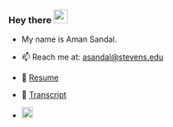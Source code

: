 ### Hey there <img src="https://media.giphy.com/media/hvRJCLFzcasrR4ia7z/giphy.gif" width="25px">
- My name is Aman Sandal.


- 📫 Reach me at: [asandal@stevens.edu](mailto:asandal@stevens.edu)
- 📝 [Resume](https://drive.google.com/file/d/1fbMle_DrMfD1E8d5UmJZv0j1OV9y-ISR/view?usp=sharing)
- 📝 [Transcript](https://drive.google.com/file/d/1y-Ss_gNZ_hJ-6BPvF4pySKGGfbwxPaQp/view?usp=sharing)
- <a href="https://www.linkedin.com/in/amansandal/"> <img alt="Aman's LinkedIN" width="20px" src="https://raw.githubusercontent.com/peterthehan/peterthehan/master/assets/linkedin.svg" />
</a>

